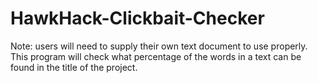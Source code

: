 # HawkHack-Clickbait-Checker
Note: users will need to supply their own text document to use properly. This program will check what percentage of the words in a text can be found in the title of the project.
